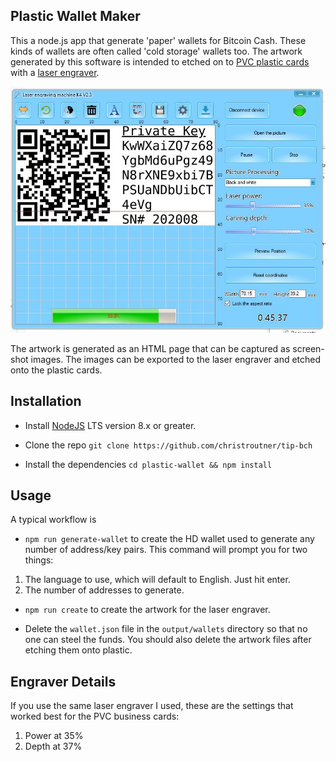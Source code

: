 ## Plastic Wallet Maker
This a node.js app that generate 'paper' wallets for Bitcoin Cash. These kinds
of wallets are often called 'cold storage' wallets too. The artwork generated
by this software is intended to etched on
to [PVC plastic cards](https://amzn.to/3bV3cHj) with
a [laser engraver](https://amzn.to/2V9ejXj).

![artwork example](images/laser-engraver-screenshot.JPG)

The artwork is generated as an HTML page that can be captured as screen-shot
images. The images can be exported to the laser engraver and etched onto the
plastic cards.

## Installation

- Install [NodeJS](http://nodejs.org/) LTS version 8.x or greater.

- Clone the repo
`git clone https://github.com/christroutner/tip-bch`

- Install the dependencies
`cd plastic-wallet && npm install`

## Usage

A typical workflow is

- `npm run generate-wallet` to create the HD wallet used to generate any number
of address/key pairs. This command will prompt you for two things:
1. The language to use, which will default to English. Just hit enter.
2. The number of addresses to generate.

- `npm run create` to create the artwork for the laser engraver.

- Delete the `wallet.json` file in the `output/wallets` directory so that no
one can steel the funds. You should also delete the artwork files after etching
them onto plastic.

## Engraver Details
If you use the same laser engraver I used, these are the settings that worked
best for the PVC business cards:

1. Power at 35%
2. Depth at 37%

